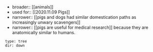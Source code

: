 - broader:: [[animals]]
- used for:: [[2020.11.09 Pigs]]
- narrower:: [[pigs and dogs had similar domestication paths as increasingly unwary scavengers]]
- narrower:: [[pigs are useful for medical research]] because they are anatomically similar to humans.

```breadcrumbs
type: tree
dir: down
```


